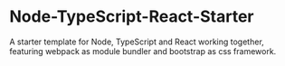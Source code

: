 # Node-TypeScript-React-Starter
A starter template for Node, TypeScript and React working together, featuring webpack as module bundler and bootstrap as css framework.
